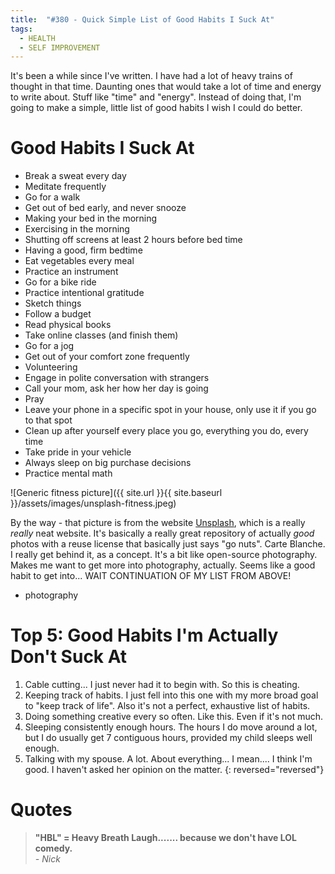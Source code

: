 ```yaml
---
title:  "#380 - Quick Simple List of Good Habits I Suck At"
tags:
  - HEALTH
  - SELF IMPROVEMENT
---
```


It's been a while since I've written. I have had a lot of heavy trains of thought in that time. Daunting ones that would take a lot of time and energy to write about. Stuff like "time" and "energy". Instead of doing that, I'm going to make a simple, little list of good habits I wish I could do better.

# Good Habits I Suck At

- Break a sweat every day
- Meditate frequently
- Go for a walk
- Get out of bed early, and never snooze
- Making your bed in the morning
- Exercising in the morning
- Shutting off screens at least 2 hours before bed time
- Having a good, firm bedtime
- Eat vegetables every meal
- Practice an instrument
- Go for a bike ride
- Practice intentional gratitude
- Sketch things
- Follow a budget
- Read physical books
- Take online classes (and finish them)
- Go for a jog
- Get out of your comfort zone frequently
- Volunteering
- Engage in polite conversation with strangers
- Call your mom, ask her how her day is going
- Pray
- Leave your phone in a specific spot in your house, only use it if you go to that spot
- Clean up after yourself every place you go, everything you do, every time
- Take pride in your vehicle
- Always sleep on big purchase decisions
- Practice mental math

![Generic fitness picture]({{ site.url }}{{ site.baseurl }}/assets/images/unsplash-fitness.jpeg)

By the way - that picture is from the website [Unsplash](http://www.unsplash.com), which is a really *really* neat website. It's basically a really great repository of actually *good* photos with a reuse license that basically just says "go nuts". Carte Blanche. I really get behind it, as a concept. It's a bit like open-source photography. Makes me want to get more into photography, actually. Seems like a good habit to get into... WAIT CONTINUATION OF MY LIST FROM ABOVE!

- photography

# Top 5: Good Habits I'm Actually Don't Suck At

1. Cable cutting... I just never had it to begin with. So this is cheating.
2. Keeping track of habits. I just fell into this one with my more broad goal to "keep track of life". Also it's not a perfect, exhaustive list of habits.
3. Doing something creative every so often. Like this. Even if it's not much.
4. Sleeping consistently enough hours. The hours I do move around a lot, but I do usually get 7 contiguous hours, provided my child sleeps well enough.
5. Talking with my spouse. A lot. About everything... I mean.... I think I'm good. I haven't asked her opinion on the matter.
{: reversed="reversed"}

# Quotes

> **"HBL" = Heavy Breath Laugh....... because we don't have LOL comedy.**  
> *- Nick*
